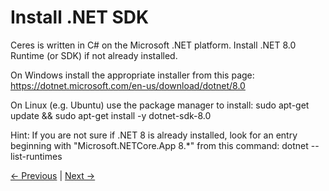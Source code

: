 # Install .NET SDK


Ceres is written in C# on the Microsoft .NET platform.
Install .NET 8.0 Runtime (or SDK) if not already installed.

On Windows install the appropriate installer from this page:
  https://dotnet.microsoft.com/en-us/download/dotnet/8.0

On Linux (e.g. Ubuntu) use the package manager to install:
  sudo apt-get update && sudo apt-get install -y dotnet-sdk-8.0

Hint: If you are not sure if .NET 8 is already installed, look for an entry beginning with "Microsoft.NETCore.App 8.*" from this command:
  dotnet --list-runtimes



[← Previous](instructions_1.md) | [Next →](instructions_3.md)
